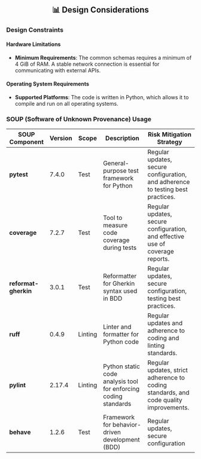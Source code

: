 <div align="center">
<h2> 📊 Design Considerations </h2>
</div>

### Design Constraints

#### Hardware Limitations
- **Minimum Requirements**: The common schemas requires a minimum of 4 GiB of RAM. A stable network connection is essential for communicating with external APIs.

#### Operating System Requirements
- **Supported Platforms**: The code is written in Python, which allows it to compile and run on all operating systems.

### SOUP (Software of Unknown Provenance) Usage

| **SOUP Component**       | **Version**        | **Scope**         | **Description**                                                      | **Risk Mitigation Strategy**                                                          |
|--------------------------|--------------------|-------------------|----------------------------------------------------------------------|---------------------------------------------------------------------------------------|
| **pytest**               | 7.4.0              | Test              | General-purpose test framework for Python                            | Regular updates, secure configuration, and adherence to testing best practices.       |
| **coverage**             | 7.2.7              | Test              | Tool to measure code coverage during tests                           | Regular updates, secure configuration, and effective use of coverage reports.         |
| **reformat-gherkin**     | 3.0.1              | Test              | Reformatter for Gherkin syntax used in BDD                           | Regular updates, secure configuration, testing best practices.                        |
| **ruff**                 | 0.4.9              | Linting           | Linter and formatter for Python code                                 | Regular updates and adherence to coding and linting standards.                        |
| **pylint**               | 2.17.4             | Linting           | Python static code analysis tool for enforcing coding standards      | Regular updates, strict adherence to coding standards, and code quality improvements. |
| **behave**               | 1.2.6              | Test              | Framework for behavior-driven development (BDD)                      | Regular updates, secure configuration                                                 |